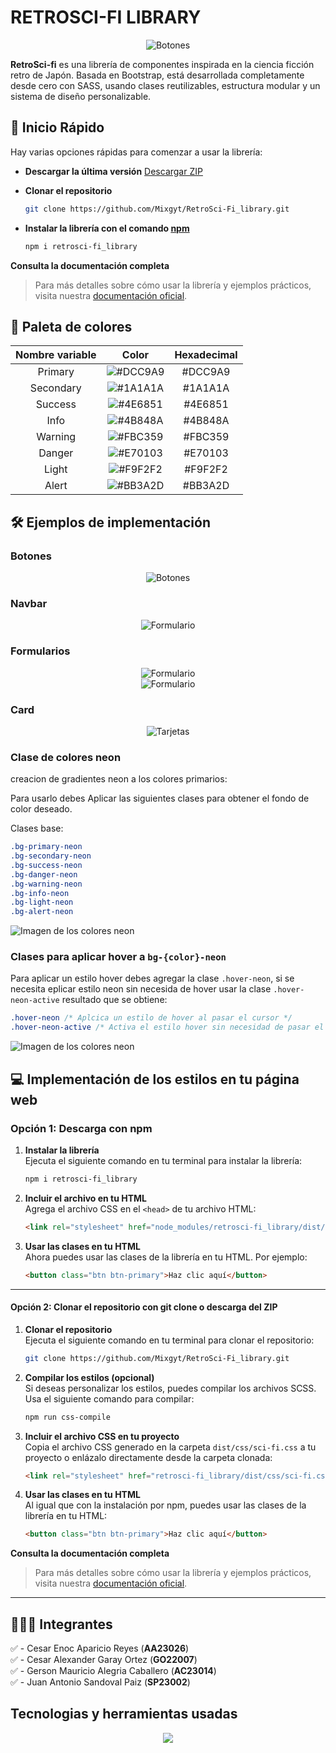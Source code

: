 # RETROSCI-FI LIBRARY

<div align="center">
  <img src="./img/Retro.webp" alt="Botones">
</div>

 **RetroSci-fi** es una librería de componentes inspirada en la ciencia ficción retro de Japón. Basada en Bootstrap, está desarrollada completamente desde cero con SASS, usando clases reutilizables, estructura modular y un sistema de diseño personalizable.

 <!-- ![Tematica](./img/tematica.png) -->
## 🚀 Inicio Rápido

Hay varias opciones rápidas para comenzar a usar la librería:
- **Descargar la última versión**  [Descargar ZIP](https://github.com/Mixgyt/RetroSci-Fi_library/archive/refs/heads/master.zip)

- **Clonar el repositorio**  
    ```bash
    git clone https://github.com/Mixgyt/RetroSci-Fi_library.git
    ```

- **Instalar la librería con el comando [npm](https://www.npmjs.com/package/retrosci-fi_library)**  
    ```bash
    npm i retrosci-fi_library
    ```
 **Consulta la documentación completa**  
> Para más detalles sobre cómo usar la librería y ejemplos prácticos, visita nuestra [documentación oficial](#).

## 🎨 Paleta de colores

<div align="center">
  <table>
    <thead>
      <tr>
        <th style="text-align:center;">Nombre variable</th>
        <th style="text-align:center;">Color</th>
        <th style="text-align:center;">Hexadecimal</th>
      </tr>
    </thead>
    <tbody>
      <tr>
        <td style="text-align:center;">Primary</td>
        <td style="text-align:center;"><img src="https://dummyimage.com/100x30/DCC9A9/000000.png&text=+" alt="#DCC9A9"></td>
        <td style="text-align:center;">#DCC9A9</td>
      </tr>
      <tr>
        <td style="text-align:center;">Secondary</td>
        <td style="text-align:center;"><img src="https://dummyimage.com/100x30/1A1A1A/ffffff.png&text=+" alt="#1A1A1A"></td>
        <td style="text-align:center;">#1A1A1A</td>
      </tr>
      <tr>
        <td style="text-align:center;">Success</td>
        <td style="text-align:center;"><img src="https://dummyimage.com/100x30/4E6851/ffffff.png&text=+" alt="#4E6851"></td>
        <td style="text-align:center;">#4E6851</td>
      </tr>
      <tr>
        <td style="text-align:center;">Info</td>
        <td style="text-align:center;"><img src="https://dummyimage.com/100x30/4B848A/ffffff.png&text=+" alt="#4B848A"></td>
        <td style="text-align:center;">#4B848A</td>
      </tr>
      <tr>
        <td style="text-align:center;">Warning</td>
        <td style="text-align:center;"><img src="https://dummyimage.com/100x30/FBC359/000000.png&text=+" alt="#FBC359"></td>
        <td style="text-align:center;">#FBC359</td>
      </tr>
      <tr>
        <td style="text-align:center;">Danger</td>
        <td style="text-align:center;"><img src="https://dummyimage.com/100x30/E70103/ffffff.png&text=+" alt="#E70103"></td>
        <td style="text-align:center;">#E70103</td>
      </tr>
      <tr>
        <td style="text-align:center;">Light</td>
        <td style="text-align:center;"><img src="https://dummyimage.com/100x30/F9F2F2/000000.png&text=+" alt="#F9F2F2"></td>
        <td style="text-align:center;">#F9F2F2</td>
      </tr>
      <tr>
        <td style="text-align:center;">Alert</td>
        <td style="text-align:center;"><img src="https://dummyimage.com/100x30/BB3A2D/ffffff.png&text=+" alt="#BB3A2D"></td>
        <td style="text-align:center;">#BB3A2D</td>
      </tr>
    </tbody>
  </table>
</div>


## 🛠️ Ejemplos de implementación
### Botones
<div align="center">
  <img src="./img/buttons.png" alt="Botones">
</div>

### Navbar
<div align="center">
  <img src="./img/nav.png" alt="Formulario">
</div>

### Formularios
<div align="center">
  <img src="./img/form/formulario.png" alt="Formulario">
</div>

<div align="center">
  <img src="./img/form/layout-form.png" alt="Formulario">
</div>

### Card
<div align="center">
  <img src="./img/card.png" alt="Tarjetas">
</div>

### Clase de colores neon 
creacion de gradientes neon a los colores primarios:

Para usarlo debes Aplicar las siguientes clases para obtener el fondo de color deseado.

Clases base:

```css 
.bg-primary-neon
.bg-secondary-neon
.bg-success-neon
.bg-danger-neon
.bg-warning-neon
.bg-info-neon
.bg-light-neon
.bg-alert-neon
```

![Imagen de los colores neon](./img/backgrounds/bg-color-neon.png)

### Clases para aplicar hover a `bg-{color}-neon`

Para aplicar un estilo hover debes agregar la clase `.hover-neon`, si se necesita eplicar estilo neon sin necesida de hover usar la clase `.hover-neon-active` resultado que se obtiene:

```css 
.hover-neon /* Aplcica un estilo de hover al pasar el cursor */
.hover-neon-active /* Activa el estilo hover sin necesidad de pasar el cursor*/
```

![Imagen de los colores neon](./img/backgrounds/hover-neon.png)


## 💻 Implementación de los estilos en tu página web

### Opción 1: Descarga con **npm**

1. **Instalar la librería**  
   Ejecuta el siguiente comando en tu terminal para instalar la librería:
   ```bash
   npm i retrosci-fi_library
   ```

2. **Incluir el archivo en tu HTML**  
   Agrega el archivo CSS en el `<head>` de tu archivo HTML:
   ```html
   <link rel="stylesheet" href="node_modules/retrosci-fi_library/dist/css/sci-fi.css">
   ```

3. **Usar las clases en tu HTML**  
   Ahora puedes usar las clases de la librería en tu HTML. Por ejemplo:
   ```html
   <button class="btn btn-primary">Haz clic aquí</button>
   ```

---

#### Opción 2: Clonar el repositorio con **git clone** o descarga del ZIP

1. **Clonar el repositorio**  
   Ejecuta el siguiente comando en tu terminal para clonar el repositorio:
   ```bash
   git clone https://github.com/Mixgyt/RetroSci-Fi_library.git
   ```

2. **Compilar los estilos (opcional)**  
   Si deseas personalizar los estilos, puedes compilar los archivos SCSS. Usa el siguiente comando para compilar:
   ```bash
   npm run css-compile
   ```

3. **Incluir el archivo CSS en tu proyecto**  
   Copia el archivo CSS generado en la carpeta `dist/css/sci-fi.css` a tu proyecto o enlázalo directamente desde la carpeta clonada:
   ```html
   <link rel="stylesheet" href="retrosci-fi_library/dist/css/sci-fi.css">
   ```

4. **Usar las clases en tu HTML**  
   Al igual que con la instalación por npm, puedes usar las clases de la librería en tu HTML:
   ```html
   <button class="btn btn-primary">Haz clic aquí</button>
   ```
 **Consulta la documentación completa**  
> Para más detalles sobre cómo usar la librería y ejemplos prácticos, visita nuestra [documentación oficial](#).
---
## 👨🏻‍💻 Integrantes

✅ - Cesar Enoc Aparicio Reyes (**AA23026**) <br>
✅ - Cesar Alexander Garay Ortez (**GO22007**) <br>
✅ - Gerson Mauricio Alegria Caballero (**AC23014**) <br>
✅ - Juan Antonio Sandoval Paiz (**SP23002**) <br>

## Tecnologias y herramientas usadas

<div align="center">
    <img src="https://skillicons.dev/icons?i=sass,css,javascript,html,nodejs,vscode,git,github" /><br>
</div>
